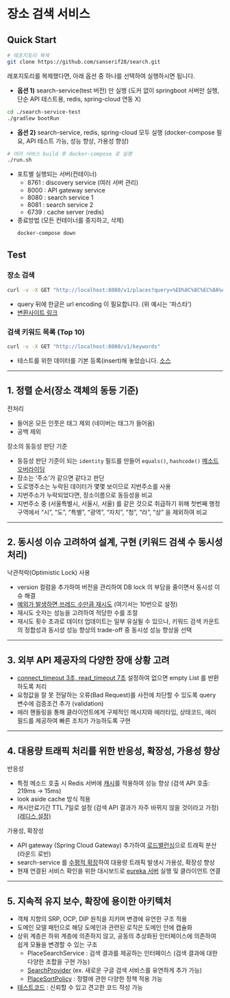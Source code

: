 # 장소 검색 서비스

## Quick Start

```bash
# 레포지토리 복제
git clone https://github.com/sanserif28/search.git
```

레포지토리를 복제했다면, 아래 옵션 중 하나를 선택하여 실행하시면 됩니다.

- **옵션 1)** search-service(test 버전) 만 실행 (도커 없이 springboot 서버만 실행, 단순 API 테스트용, redis, spring-cloud 연동 X)

```bash
cd ./search-service-test
./gradlew bootRun
```

- **옵션 2)** search-service, redis, spring-cloud 모두 실행 (docker-compose 필요, API 테스트 가능, 성능 향상, 가용성 향상)

```bash
# 여러 서비스 build 후 docker-compose 로 실행
./run.sh
```

- 포트별 실행되는 서버(컨테이너)
  - 8761 : discovery service (여러 서버 관리)
  - 8000 : API gateway service
  - 8080 : search service 1
  - 8081 : search service 2
  - 6739 : cache server (redis)
- 종료방법 (모든 컨테이너를 중지하고, 삭제)
  ```bash
  docker-compose down
  ```

## Test

### 장소 검색

```bash
curl -v -X GET "http://localhost:8080/v1/places?query=%ED%8C%8C%EC%8A%A4%ED%83%80
```

- query 뒤에 한글은 url encoding 이 필요합니다. (위 예시는 '파스타')
- [변환사이트 링크](https://meyerweb.com/eric/tools/dencoder/)

### 검색 키워드 목록 (Top 10)

```bash
curl -v -X GET "http://localhost:8080/v1/keywords"
```

- 테스트를 위한 데이터를 기본 등록(insert)해 놓았습니다. [소스](https://github.com/sanserif28/search/blob/main/search-service-test/src/main/resources/db/dev/data.sql)

---

## 1. 정렬 순서(장소 객체의 동등 기준)

전처리

- 들어온 모든 인풋은 태그 제외 (네이버는 태그가 들어옴)
- 공백 제외

장소의 동등성 판단 기준

- 동등성 판단 기준이 되는 `identity` 필드를 만들어 `equals()`, `hashcode()` [메소드 오버라이딩](https://github.com/sanserif28/search/blob/main/search-service/src/main/java/co/whitetree/searchservice/domain/place/model/Place.java#L19)
- 장소는 ‘주소’가 같으면 같다고 판단
- 도로명주소는 누락된 데이터가 몇몇 보이므로 지번주소를 사용
- 지번주소가 누락되었다면, 장소이름으로 동등성을 비교
- 지번주소 중 (서울특별시, 서울시, 서울) 를 같은 것으로 취급하기 위해 첫번째 행정구역에서 “시”, “도”, “특별”, “광역”, “자치”, “청”, “라”, “상” 을 제외하여 비교

---

## 2. 동시성 이슈 고려하여 설계, 구현 (키워드 검색 수 동시성 처리)

낙관적락(Optimistic Lock) 사용

- version 컬럼을 추가하여 버전을 관리하여 DB lock 의 부담을 줄이면서 동시성 이슈 해결
- [예외가 발생하면 쓰레드 수만큼 재시도](https://github.com/sanserif28/search/blob/main/search-service/src/main/java/co/whitetree/searchservice/domain/keyword/service/KeywordAddRetryService.java#L23) (여기서는 10번으로 설정)
- 재시도 숫자는 성능을 고려하여 적당한 수를 조절
- 재시도 횟수 초과로 데이터 업데이트는 일부 유실될 수 있으나, 키워드 검색 카운트의 정합성과 동시성 성능 향상의 trade-off 중 동시성 성능 향상을 선택

---

## 3. 외부 API 제공자의 다양한 장애 상황 고려

- [connect_timeout 3초, read_timeout 7초](https://github.com/sanserif28/search/blob/main/search-service/src/main/java/co/whitetree/searchservice/external/common/util/RestTemplateClient.java#L27) 설정하여 없으면 empty List 를 반환하도록 처리
- 요청값을 잘 못 전달하는 오류(Bad Request)를 사전에 차단할 수 있도록 query 변수에 검증조건 추가 (validation)
- 에러 핸들링을 통해 클라이언트에게 구체적인 메시지와 에러타입, 상태코드, 에러 필드를 제공하여 빠른 조치가 가능하도록 구현

---

## 4. 대용량 트래픽 처리를 위한 반응성, 확장성, 가용성 향상

반응성

- 특정 메소드 호출 시 Redis 서버에 [캐시](https://github.com/sanserif28/search/blob/main/search-service/src/main/java/co/whitetree/searchservice/api/place/facade/PlaceFacade.java#L25)를 적용하여 성능 향상 (검색 API 호출: 219ms → 15ms)
- look aside cache 방식 적용
- 캐시만료기간 TTL 7일로 설정 (검색 API 결과가 자주 바뀌지 않을 것이라고 가정) [(레디스 설정)](https://github.com/sanserif28/search/blob/main/search-service/src/main/java/co/whitetree/searchservice/domain/common/config/RedisCacheConfig.java#L14)

가용성, 확장성

- API gateway (Spring Cloud Gateway) 추가하여 [로드밸런싱](https://github.com/sanserif28/search/blob/main/api-gateway/src/main/resources/application.yml#L19)으로 트래픽 분산 (라운드 로빈)
- search-service 를 [수평적 확장](https://github.com/sanserif28/search/blob/main/docker-compose.yml#L16)하여 대용량 트래픽 발생시 가용성, 확장성 향상
- 현재 연결된 서비스 확인을 위한 대시보드로 [eureka 서버](https://github.com/sanserif28/search/blob/main/docker-compose.yml#L48) 실행 및 클라이언트 연결

---

## 5. 지속적 유지 보수, 확장에 용이한 아키텍처

- 객체 지향의 SRP, OCP, DIP 원칙을 지키며 변경에 유연한 구조 적용
- 도메인 모델 패턴으로 해당 도메인과 관련된 로직은 도메인 안에 캡슐화
- 상위 계층은 하위 계층에 의존하지 않고, 공동의 추상화된 인터페이스에 의존하여 쉽게 모듈을 변경할 수 있는 구조
  - PlaceSearchService : 검색 결과를 제공하는 인터페이스 (검색 결과에 대한 다양한 조합을 구현 가능)
  - [SearchProvider](https://github.com/sanserif28/search/blob/main/search-service/src/main/java/co/whitetree/searchservice/external/provider/SearchProvider.java#L5) (ex. 새로운 구글 검색 서비스를 유연하게 추가 가능)
  - [PlaceSortPolicy](https://github.com/sanserif28/search/blob/main/search-service/src/main/java/co/whitetree/searchservice/api/place/facade/PlaceFacade.java#L20) : 정렬에 관한 다양한 정책 적용 가능
- [테스트코드](https://github.com/sanserif28/search/blob/main/search-service/src/test/java/co/whitetree/searchservice/domain/keyword/service/KeywordAddRetryServiceTest.java#L17) : 신뢰할 수 있고 견고한 코드 작성 가능
